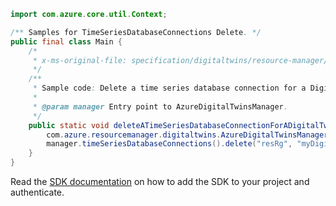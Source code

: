 ```java
import com.azure.core.util.Context;

/** Samples for TimeSeriesDatabaseConnections Delete. */
public final class Main {
    /*
     * x-ms-original-file: specification/digitaltwins/resource-manager/Microsoft.DigitalTwins/preview/2021-06-30-preview/examples/TimeSeriesDatabaseConnectionsDelete_example.json
     */
    /**
     * Sample code: Delete a time series database connection for a DigitalTwins instance.
     *
     * @param manager Entry point to AzureDigitalTwinsManager.
     */
    public static void deleteATimeSeriesDatabaseConnectionForADigitalTwinsInstance(
        com.azure.resourcemanager.digitaltwins.AzureDigitalTwinsManager manager) {
        manager.timeSeriesDatabaseConnections().delete("resRg", "myDigitalTwinsService", "myConnection", Context.NONE);
    }
}
```

Read the [SDK documentation](https://github.com/Azure/azure-sdk-for-java/blob/azure-resourcemanager-digitaltwins_1.0.0-beta.2/sdk/digitaltwins/azure-resourcemanager-digitaltwins/README.md) on how to add the SDK to your project and authenticate.
